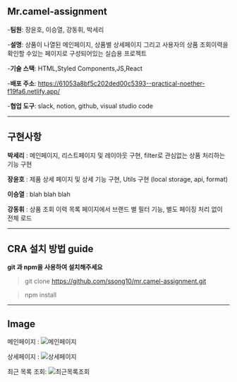 ## Mr.camel-assignment 

-**팀원**: 장윤호, 이승열, 강동휘, 박세리

-**설명**: 상품이 나열된 메인페이지, 상품별 상세페이지 그리고 사용자의 상품 조회이력을 확인할 수있는 페이지로 구성되어있는 실습용 프로젝트 

-**기술 스택**: HTML,Styled Components,JS,React

-**배포 주소**: https://61053a8bf5c202ded00c5393--practical-noether-f19fa6.netlify.app/

-**협업 도구**: slack, notion, github, visual studio code

---

## 구현사항 

**박세리** : 메인페이지, 리스트페이지 및 레이아웃 구현, filter로 관심없는 상품 처리하는 기능 구현

**장윤호** : 제품 상세 페이지 및 상세 기능 구현, Utils 구현 (local storage, api, format) 

**이승열** : blah blah blah

**강동휘** : 상품 조회 이력 목록 페이지에서 브랜드 별 필터 기능, 별도 페이징 처리 없이 전체 로드

---

## CRA 설치 방법 guide 

__git 과 npm을 사용하여 설치해주세요__

> git clone https://github.com/ssong10/mr.camel-assignment.git

> npm install

---

## Image

메인페이지 : ![메인페이지](https://ifh.cc/g/G4u5mD.png)

상세페이지 : ![상세페이지](https://ifh.cc/g/5DAItw.png)

최근 목록 조회: ![최근목록조회](https://ifh.cc/g/fAFqTO.jpg)



